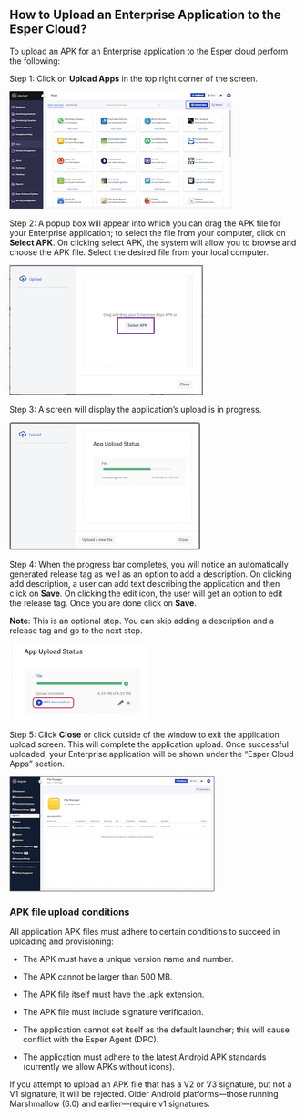 ## How to Upload an Enterprise Application to the Esper Cloud?

  

To upload an APK for an Enterprise application to the Esper cloud perform the following:

  

Step 1: Click on **Upload Apps** in the top right corner of the screen.

  

![](./images/uploadApp/1-uploadappButton.png)

  

Step 2: A popup box will appear into which you can drag the APK file for your Enterprise application; to select the file from your computer, click on **Select APK**. On clicking select APK, the system will allow you to browse and choose the APK file. Select the desired file from your local computer.

  

![](./images/uploadApp/2-uploadAppSelectApk.png)

  
  

Step 3: A screen will display the application’s upload is in progress.

  

![](./images/uploadApp/3-uploadAppStatus.png)

  

Step 4: When the progress bar completes, you will notice an automatically generated release tag as well as an option to add a description. On clicking add description, a user can add text describing the application and then click on **Save**. On clicking the edit icon, the user will get an option to edit the release tag. Once you are done click on **Save**.

  

**Note**: This is an optional step. You can skip adding a description and a release tag and go to the next step.

  

![](./images/uploadApp/4-uploadAppStatusComplete.png)

  
  

Step 5: Click **Close** or click outside of the window to exit the application upload screen. This will complete the application upload. Once successful uploaded, your Enterprise application will be shown under the “Esper Cloud Apps” section.

![](./images/uploadApp/5-uploadAppFilemanager.png)

### APK file upload conditions

All application APK files must adhere to certain conditions to succeed in uploading and provisioning:

-   The APK must have a unique version name and number.
    
-   The APK cannot be larger than 500 MB.
    
-   The APK file itself must have the .apk extension.
    
-   The APK file must include signature verification.
    
-   The application cannot set itself as the default launcher; this will cause conflict with the Esper Agent (DPC).
    
-   The application must adhere to the latest Android APK standards (currently we allow APKs without icons).
    

If you attempt to upload an APK file that has a V2 or V3 signature, but not a V1 signature, it will be rejected. Older Android platforms—those running Marshmallow (6.0) and earlier—require v1 signatures.